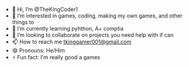 - 👋 Hi, I’m @TheKingCoder1
- 👀 I’m interested in games, coding, making my own games, and other things to
- 🌱 I’m currently learning pyhthon, A+ comptia
- 💞️ I’m looking to collaborate on projects you need help with if can
- 📫 How to reach me tkinggamer001@gmail.com
- 😄 Pronouns: He/Him
- ⚡ Fun fact: I'm really good a games

<!---
TheKingCoder1/TheKingCoder1 is a ✨ special ✨ repository because its `README.md` (this file) appears on your GitHub profile.
You can click the Preview link to take a look at your changes.
--->
